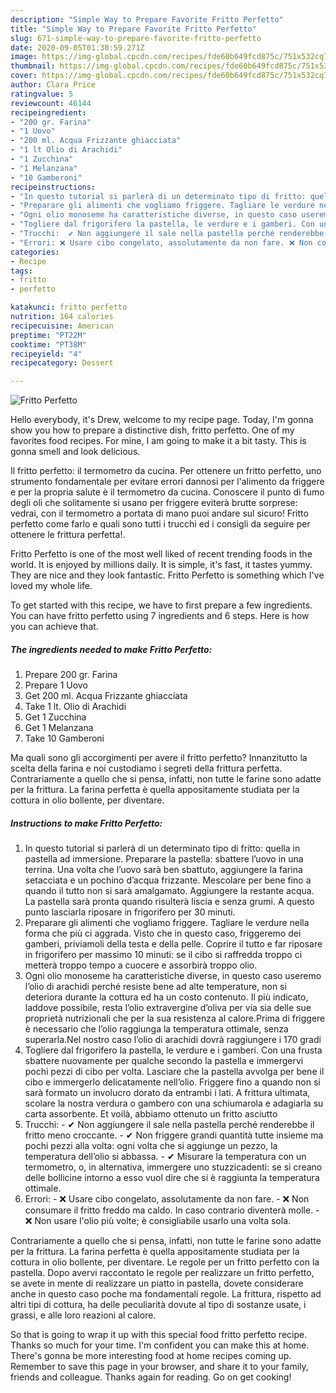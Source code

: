 ```yaml
---
description: "Simple Way to Prepare Favorite Fritto Perfetto"
title: "Simple Way to Prepare Favorite Fritto Perfetto"
slug: 671-simple-way-to-prepare-favorite-fritto-perfetto
date: 2020-09-05T01:30:59.271Z
image: https://img-global.cpcdn.com/recipes/fde60b649fcd875c/751x532cq70/fritto-perfetto-recipe-main-photo.jpg
thumbnail: https://img-global.cpcdn.com/recipes/fde60b649fcd875c/751x532cq70/fritto-perfetto-recipe-main-photo.jpg
cover: https://img-global.cpcdn.com/recipes/fde60b649fcd875c/751x532cq70/fritto-perfetto-recipe-main-photo.jpg
author: Clara Price
ratingvalue: 5
reviewcount: 46144
recipeingredient:
- "200 gr. Farina"
- "1 Uovo"
- "200 ml. Acqua Frizzante ghiacciata"
- "1 lt Olio di Arachidi"
- "1 Zucchina"
- "1 Melanzana"
- "10 Gamberoni"
recipeinstructions:
- "In questo tutorial si parlerà di un determinato tipo di fritto: quella in pastella ad immersione. Preparare la pastella: sbattere l’uovo in una terrina. Una volta che l’uovo sarà ben sbattuto, aggiungere la farina setacciata e un pochino d’acqua frizzante. Mescolare per bene fino a quando il tutto non si sarà amalgamato. Aggiungere la restante acqua. La pastella sarà pronta quando risulterà liscia e senza grumi. A questo punto lasciarla riposare in frigorifero per 30 minuti."
- "Preparare gli alimenti che vogliamo friggere. Tagliare le verdure nella forma che più ci aggrada. Visto che in questo caso, friggeremo dei gamberi, priviamoli della testa e della pelle. Coprire il tutto e far riposare in frigorifero per massimo 10 minuti: se il cibo si raffredda troppo ci metterà troppo tempo a cuocere e assorbirà troppo olio."
- "Ogni olio monoseme ha caratteristiche diverse, in questo caso useremo l’olio di arachidi perché resiste bene ad alte temperature, non si deteriora durante la cottura ed ha un costo contenuto. Il più indicato, laddove possibile, resta l’olio extravergine d’oliva per via sia delle sue proprietà nutrizionali che per la sua resistenza al calore.Prima di friggere è necessario che l’olio raggiunga la temperatura ottimale, senza superarla.Nel nostro caso l’olio di arachidi dovrà raggiungere i 170 gradi"
- "Togliere dal frigorifero la pastella, le verdure e i gamberi. Con una frusta sbattere nuovamente per qualche secondo la pastella e immergervi pochi pezzi di cibo per volta. Lasciare che la pastella avvolga per bene il cibo e immergerlo delicatamente nell’olio. Friggere fino a quando non si sarà formato un involucro dorato da entrambi i lati. A frittura ultimata, scolare la nostra verdura o gambero con una schiumarola e adagiarla su carta assorbente. Et voilà, abbiamo ottenuto un fritto asciutto"
- "Trucchi:  ✔ Non aggiungere il sale nella pastella perché renderebbe il fritto meno croccante. ✔ Non friggere grandi quantità tutte insieme ma pochi pezzi alla volta: ogni volta che si aggiunge un pezzo, la temperatura dell’olio si abbassa.  ✔ Misurare la temperatura con un termometro, o, in alternativa, immergere uno stuzzicadenti: se si creano delle bollicine intorno a esso vuol dire che si è raggiunta la temperatura ottimale."
- "Errori: ❌ Usare cibo congelato, assolutamente da non fare. ❌ Non consumare il fritto freddo ma caldo. In caso contrario diventerà molle. ❌ Non usare l&#39;olio più volte; è consigliabile usarlo una volta sola."
categories:
- Recipe
tags:
- fritto
- perfetto

katakunci: fritto perfetto 
nutrition: 164 calories
recipecuisine: American
preptime: "PT22M"
cooktime: "PT38M"
recipeyield: "4"
recipecategory: Dessert

---
```



![Fritto Perfetto](https://img-global.cpcdn.com/recipes/fde60b649fcd875c/751x532cq70/fritto-perfetto-recipe-main-photo.jpg)

Hello everybody, it's Drew, welcome to my recipe page. Today, I'm gonna show you how to prepare a distinctive dish, fritto perfetto. One of my favorites food recipes. For mine, I am going to make it a bit tasty. This is gonna smell and look delicious.

Il fritto perfetto: il termometro da cucina. Per ottenere un fritto perfetto, uno strumento fondamentale per evitare errori dannosi per l&#39;alimento da friggere e per la propria salute è il termometro da cucina. Conoscere il punto di fumo degli oli che solitamente si usano per friggere eviterà brutte sorprese: vedrai, con il termometro a portata di mano puoi andare sul sicuro! Fritto perfetto come farlo e quali sono tutti i trucchi ed i consigli da seguire per ottenere le frittura perfetta!.

Fritto Perfetto is one of the most well liked of recent trending foods in the world. It is enjoyed by millions daily. It is simple, it's fast, it tastes yummy. They are nice and they look fantastic. Fritto Perfetto is something which I've loved my whole life.


To get started with this recipe, we have to first prepare a few ingredients. You can have fritto perfetto using 7 ingredients and 6 steps. Here is how you can achieve that.

<!--inarticleads1-->

##### The ingredients needed to make Fritto Perfetto:

1. Prepare 200 gr. Farina
1. Prepare 1 Uovo
1. Get 200 ml. Acqua Frizzante ghiacciata
1. Take 1 lt. Olio di Arachidi
1. Get 1 Zucchina
1. Get 1 Melanzana
1. Take 10 Gamberoni


Ma quali sono gli accorgimenti per avere il fritto perfetto? Innanzitutto la scelta della farina e noi custodiamo i segreti della frittura perfetta. Contrariamente a quello che si pensa, infatti, non tutte le farine sono adatte per la frittura. La farina perfetta è quella appositamente studiata per la cottura in olio bollente, per diventare. 

<!--inarticleads2-->

##### Instructions to make Fritto Perfetto:

1. In questo tutorial si parlerà di un determinato tipo di fritto: quella in pastella ad immersione. Preparare la pastella: sbattere l’uovo in una terrina. Una volta che l’uovo sarà ben sbattuto, aggiungere la farina setacciata e un pochino d’acqua frizzante. Mescolare per bene fino a quando il tutto non si sarà amalgamato. Aggiungere la restante acqua. La pastella sarà pronta quando risulterà liscia e senza grumi. A questo punto lasciarla riposare in frigorifero per 30 minuti.
1. Preparare gli alimenti che vogliamo friggere. Tagliare le verdure nella forma che più ci aggrada. Visto che in questo caso, friggeremo dei gamberi, priviamoli della testa e della pelle. Coprire il tutto e far riposare in frigorifero per massimo 10 minuti: se il cibo si raffredda troppo ci metterà troppo tempo a cuocere e assorbirà troppo olio.
1. Ogni olio monoseme ha caratteristiche diverse, in questo caso useremo l’olio di arachidi perché resiste bene ad alte temperature, non si deteriora durante la cottura ed ha un costo contenuto. Il più indicato, laddove possibile, resta l’olio extravergine d’oliva per via sia delle sue proprietà nutrizionali che per la sua resistenza al calore.Prima di friggere è necessario che l’olio raggiunga la temperatura ottimale, senza superarla.Nel nostro caso l’olio di arachidi dovrà raggiungere i 170 gradi
1. Togliere dal frigorifero la pastella, le verdure e i gamberi. Con una frusta sbattere nuovamente per qualche secondo la pastella e immergervi pochi pezzi di cibo per volta. Lasciare che la pastella avvolga per bene il cibo e immergerlo delicatamente nell’olio. Friggere fino a quando non si sarà formato un involucro dorato da entrambi i lati. A frittura ultimata, scolare la nostra verdura o gambero con una schiumarola e adagiarla su carta assorbente. Et voilà, abbiamo ottenuto un fritto asciutto
1. Trucchi:  - ✔ Non aggiungere il sale nella pastella perché renderebbe il fritto meno croccante. - ✔ Non friggere grandi quantità tutte insieme ma pochi pezzi alla volta: ogni volta che si aggiunge un pezzo, la temperatura dell’olio si abbassa.  - ✔ Misurare la temperatura con un termometro, o, in alternativa, immergere uno stuzzicadenti: se si creano delle bollicine intorno a esso vuol dire che si è raggiunta la temperatura ottimale.
1. Errori: - ❌ Usare cibo congelato, assolutamente da non fare. - ❌ Non consumare il fritto freddo ma caldo. In caso contrario diventerà molle. - ❌ Non usare l&#39;olio più volte; è consigliabile usarlo una volta sola.


Contrariamente a quello che si pensa, infatti, non tutte le farine sono adatte per la frittura. La farina perfetta è quella appositamente studiata per la cottura in olio bollente, per diventare. Le regole per un fritto perfetto con la pastella. Dopo avervi raccontato le regole per realizzare un fritto perfetto, se avete in mente di realizzare un piatto in pastella, dovete considerare anche in questo caso poche ma fondamentali regole. La frittura, rispetto ad altri tipi di cottura, ha delle peculiarità dovute al tipo di sostanze usate, i grassi, e alle loro reazioni al calore. 

So that is going to wrap it up with this special food fritto perfetto recipe. Thanks so much for your time. I'm confident you can make this at home. There's gonna be more interesting food at home recipes coming up. Remember to save this page in your browser, and share it to your family, friends and colleague. Thanks again for reading. Go on get cooking!

